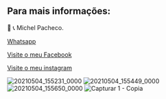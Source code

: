 
## Para mais informações: 




📲 📞 Michel Pacheco.

<a href="https://wa.me/message/L2W26WS2QTOHB1">Whatsapp</a>

<a href="https://www.facebook.com/Michelimovel"> Visite o meu Facebook</a> 

<a href="https://www.instagram.com/michel_imoveis/">Visite o meu instagram</a>

![20210504_155231_0000](https://user-images.githubusercontent.com/67074775/117055631-bd6c0180-acf1-11eb-88e5-cab5cde5df3d.png)
![20210504_155449_0000](https://user-images.githubusercontent.com/67074775/117055637-be049800-acf1-11eb-9f48-b0af1c0fede6.png)
![20210504_155650_0000](https://user-images.githubusercontent.com/67074775/117055640-be9d2e80-acf1-11eb-8093-503c80745ee2.png)
![Capturar 1 - Copia](https://user-images.githubusercontent.com/67074775/117055717-d83e7600-acf1-11eb-8f04-aa44f552432c.PNG)


